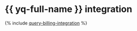 # {{ yq-full-name }} integration

{% include [query-billing-integration](../../query/_includes/billing.md) %}
